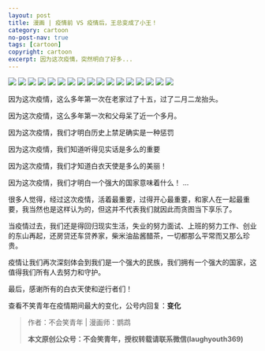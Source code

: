 ```yaml
---
layout: post
title: 漫画 | 疫情前 VS 疫情后，王总变成了小王！
category: cartoon
no-post-nav: true
tags: [cartoon]
copyright: cartoon
excerpt: 因为这次疫情，突然明白了好多...
---
```



![](http://favorites.ren/assets/images/2020/cartoon/yiqingqianhouvs/yiqingqianhouvs01.jpeg)
![](http://favorites.ren/assets/images/2020/cartoon/yiqingqianhouvs/yiqingqianhouvs02.jpeg)
![](http://favorites.ren/assets/images/2020/cartoon/yiqingqianhouvs/yiqingqianhouvs03.jpeg)
![](http://favorites.ren/assets/images/2020/cartoon/yiqingqianhouvs/yiqingqianhouvs04.jpeg)
![](http://favorites.ren/assets/images/2020/cartoon/yiqingqianhouvs/yiqingqianhouvs05.jpeg)
![](http://favorites.ren/assets/images/2020/cartoon/yiqingqianhouvs/yiqingqianhouvs06.jpeg)
![](http://favorites.ren/assets/images/2020/cartoon/yiqingqianhouvs/yiqingqianhouvs07.jpeg)
![](http://favorites.ren/assets/images/2020/cartoon/yiqingqianhouvs/yiqingqianhouvs08.jpeg)
![](http://favorites.ren/assets/images/2020/cartoon/yiqingqianhouvs/yiqingqianhouvs09.jpeg)
![](http://favorites.ren/assets/images/2020/cartoon/yiqingqianhouvs/yiqingqianhouvs10.jpeg)
![](http://favorites.ren/assets/images/2020/cartoon/yiqingqianhouvs/yiqingqianhouvs11.jpeg)
![](http://favorites.ren/assets/images/2020/cartoon/yiqingqianhouvs/yiqingqianhouvs12.jpeg)
![](http://favorites.ren/assets/images/2020/cartoon/yiqingqianhouvs/yiqingqianhouvs13.jpeg)
![](http://favorites.ren/assets/images/2020/cartoon/yiqingqianhouvs/yiqingqianhouvs14.jpeg)
![](http://favorites.ren/assets/images/2020/cartoon/yiqingqianhouvs/yiqingqianhouvs15.jpeg)
![](http://favorites.ren/assets/images/2020/cartoon/yiqingqianhouvs/yiqingqianhouvs16.jpeg)
![](http://favorites.ren/assets/images/2020/cartoon/yiqingqianhouvs/yiqingqianhouvs17.jpeg)

因为这次疫情，这么多年第一次在老家过了十五，过了二月二龙抬头。

因为这次疫情，这么多年第一次和父母呆了近一个多月。

因为这次疫情，我们才明白历史上禁足确实是一种惩罚

因为这次疫情，我们知道听得见实话是多么的重要

因为这次疫情，我们才知道白衣天使是多么的美丽！

因为这次疫情，我们才明白一个强大的国家意味着什么！
...
 
很多人觉得，经过这次疫情，活着最重要，过得开心最重要，和家人在一起最重要，我当然也是这样认为的，但这并不代表我们就因此而贪图当下享乐了。
 
当疫情过去，我们还是得回归现实生活，失业的努力面试、上班的努力工作、创业的东山再起，还房贷还车贷养家，柴米油盐酱醋茶，一切都那么平常而又那么珍贵。
 
疫情让我们再次深刻体会到我们是一个强大的民族，我们拥有一个强大的国家，这值得我们所有人去努力和守护。
 
最后，感谢所有的白衣天使和逆行者们！

查看不笑青年在疫情期间最大的变化，公号内回复：**变化**

>作者：不会笑青年 | 漫画师：鹦鹉
>
>**本文原创公众号：不会笑青年，授权转载请联系微信(laughyouth369)**